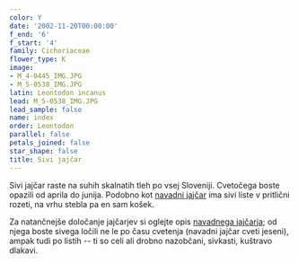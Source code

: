 ```yaml
---
color: Y
date: '2002-11-20T00:00:00'
f_end: '6'
f_start: '4'
family: Cichoriaceae
flower_type: K
image:
- M_4-0445_IMG.JPG
- M_5-0538_IMG.JPG
latin: Leontodon incanus
lead: M_5-0538_IMG.JPG
lead_sample: false
name: index
order: Leontodon
parallel: false
petals_joined: false
star_shape: false
title: Sivi jajčar
---
```

Sivi jajčar raste na suhih skalnatih tleh po vsej Sloveniji. Cvetočega boste opazili od aprila do junija. Podobno kot [navadni jajčar](../LeontodonHispidus(NavadniJajcar)/si_LeontodonHispidus(NavadniJajcar).asp) ima sivi liste v pritlični rozeti, na vrhu stebla pa en sam košek.

Za natančnejše določanje jajčarjev si oglejte opis [navadnega jajčarja](../LeontodonHispidus(NavadniJajcar)/si_LeontodonHispidus(NavadniJajcar).asp); od njega boste sivega ločili ne le po času cvetenja (navadni jajčar cveti jeseni), ampak tudi po listih -- ti so celi ali drobno nazobčani, sivkasti, kuštravo dlakavi.
